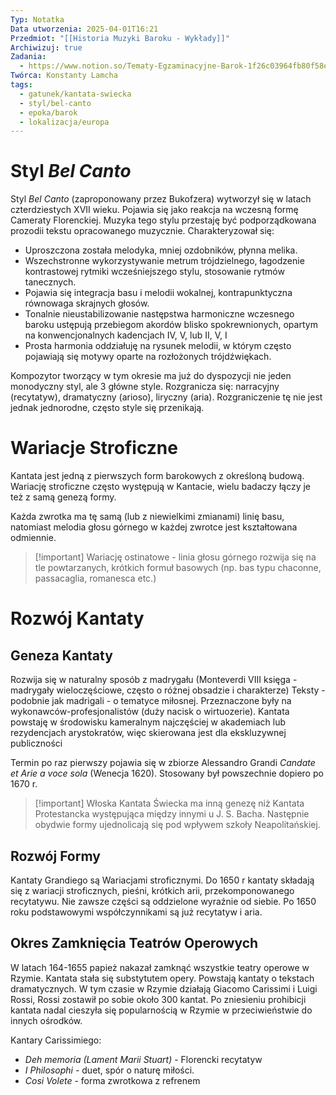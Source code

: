 ```yaml
---
Typ: Notatka
Data utworzenia: 2025-04-01T16:21
Przedmiot: "[[Historia Muzyki Baroku - Wykłady]]"
Archiwizuj: true
Zadania:
  - https://www.notion.so/Tematy-Egzaminacyjne-Barok-1f26c03964fb80f58ef4cafdc3984c5c?pvs=21
Twórca: Konstanty Lamcha
tags:
  - gatunek/kantata-swiecka
  - styl/bel-canto
  - epoka/barok
  - lokalizacja/europa
---
```

# Styl _Bel Canto_

Styl _Bel Canto_ (zaproponowany przez Bukofzera) wytworzył się w latach czterdziestych XVII wieku. Pojawia się jako reakcja na wczesną formę Cameraty Florenckiej. Muzyka tego stylu przestaję być podporządkowana prozodii tekstu opracowanego muzycznie. Charakteryzował się:

- Uproszczona została melodyka, mniej ozdobników, płynna melika.
- Wszechstronne wykorzystywanie metrum trójdzielnego, łagodzenie kontrastowej rytmiki wcześniejszego stylu, stosowanie rytmów tanecznych.
- Pojawia się integracja basu i melodii wokalnej, kontrapunktyczna równowaga skrajnych głosów.
- Tonalnie nieustabilizowanie następstwa harmoniczne wczesnego baroku ustępują przebiegom akordów blisko spokrewnionych, opartym na konwencjonalnych kadencjach IV, V, lub II, V, I
- Prosta harmonia oddziałuję na rysunek melodii, w którym często pojawiają się motywy oparte na rozłożonych trójdźwiękach.

Kompozytor tworzący w tym okresie ma już do dyspozycji nie jeden monodyczny styl, ale 3 główne style. Rozgranicza się: narracyjny (recytatyw), dramatyczny (arioso), liryczny (aria). Rozgraniczenie tę nie jest jednak jednorodne, często style się przenikają.

# Wariacje Stroficzne

Kantata jest jedną z pierwszych form barokowych z określoną budową. Wariację stroficzne często występują w Kantacie, wielu badaczy łączy je też z samą genezą formy.

Każda zwrotka ma tę samą (lub z niewielkimi zmianami) linię basu, natomiast melodia głosu górnego w każdej zwrotce jest kształtowana odmiennie.

  

> [!important] Wariację ostinatowe - linia głosu górnego rozwija się na tle powtarzanych, krótkich formuł basowych (np. bas typu chaconne, passacaglia, romanesca etc.)

  

# Rozwój Kantaty

## Geneza Kantaty

Rozwija się w naturalny sposób z madrygału (Monteverdi VIII księga - madrygały wieloczęściowe, często o różnej obsadzie i charakterze) Teksty - podobnie jak madrigali - o tematyce miłosnej. Przeznaczone były na wykonawców-profesjonalistów (duży nacisk o wirtuozerie). Kantata powstaję w środowisku kameralnym najczęściej w akademiach lub rezydencjach arystokratów, więc skierowana jest dla ekskluzywnej publiczności

Termin po raz pierwszy pojawia się w zbiorze Alessandro Grandi _Candate et Arie a voce sola_ (Wenecja 1620). Stosowany był powszechnie dopiero po 1670 r.

> [!important] Włoska Kantata Świecka ma inną genezę niż Kantata Protestancka występująca między innymi u J. S. Bacha. Następnie obydwie formy ujednolicają się pod wpływem szkoły Neapolitańskiej.

## Rozwój Formy

Kantaty Grandiego są Wariacjami stroficznymi. Do 1650 r kantaty składają się z wariacji stroficznych, pieśni, krótkich arii, przekomponowanego recytatywu. Nie zawsze części są oddzielone wyraźnie od siebie. Po 1650 roku podstawowymi współczynnikami są już recytatyw i aria.

## Okres Zamknięcia Teatrów Operowych

W latach 164-1655 papież nakazał zamknąć wszystkie teatry operowe w Rzymie. Kantata stała się substytutem opery. Powstają kantaty o tekstach dramatycznych. W tym czasie w Rzymie działają Giacomo Carissimi i Luigi Rossi, Rossi zostawił po sobie około 300 kantat. Po zniesieniu prohibicji kantata nadal cieszyła się popularnością w Rzymie w przeciwieństwie do innych ośrodków.

Kantary Carissimiego:

- _Deh memoria (Lament Marii Stuart)_ - Florencki recytatyw
- _I Philosophi -_ duet, spór o naturę miłości.
- _Cosi Volete_ - forma zwrotkowa z refrenem